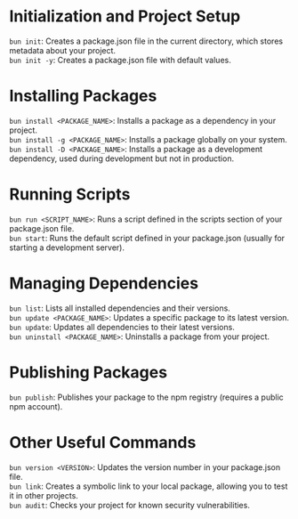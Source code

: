 # Initialization and Project Setup
`bun init`:                               Creates a package.json file in the current directory, which stores metadata about your project.  
`bun init -y`:                            Creates a package.json file with default values.  

# Installing Packages
`bun install <PACKAGE_NAME>`:             Installs a package as a dependency in your project.  
`bun install -g <PACKAGE_NAME>`:          Installs a package globally on your system.  
`bun install -D <PACKAGE_NAME>`:  Installs a package as a development dependency, used during development but not in production.

# Running Scripts
`bun run <SCRIPT_NAME>`:                  Runs a script defined in the scripts section of your package.json file.  
`bun start`:                              Runs the default script defined in your package.json (usually for starting a development server).

# Managing Dependencies
`bun list`:                               Lists all installed dependencies and their versions.  
`bun update <PACKAGE_NAME>`:              Updates a specific package to its latest version.  
`bun update`:                             Updates all dependencies to their latest versions.  
`bun uninstall <PACKAGE_NAME>`:           Uninstalls a package from your project.

# Publishing Packages
`bun publish`:                            Publishes your package to the npm registry (requires a public npm account).

# Other Useful Commands
`bun version <VERSION>`:                  Updates the version number in your package.json file.  
`bun link`:                               Creates a symbolic link to your local package, allowing you to test it in other projects.  
`bun audit`:                              Checks your project for known security vulnerabilities.